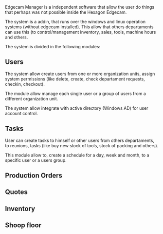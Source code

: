 Edgecam Manager is a independent software that allow the user do things that perhaps was not possible inside the Hexagon Edgecam. 

The system is a addin, that runs over the windows and linux operation systems (without edgecam installed). This allow that others departaments can use this (to control/management inventory, sales, tools, machine hours and others.

The system is divided in the following modules:

## Users
The system allow create users from one or more organization units, assign system permissions (like delete, create, check departament requests, checkin, checkout).

The module allow manage each single user or a group of users from a different organization unit.

The system allow integrate with active directory (Windows AD) for user account control.

## Tasks
User can create tasks to himself or other users from others departaments, to reunions, tasks (like buy new stock of tools, stock of packing and others).

This module allow to, create a schedule for a day, week and month, to a specific user or a users group.

## Production Orders

## Quotes

## Inventory

## Shoop floor
